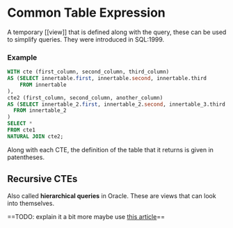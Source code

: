 # Common Table Expression
A temporary [[view]] that is defined along with the query, these can be used to simplify queries. They were introduced in SQL:1999.

### Example
```sql
WITH cte (first_column, second_column, third_column)
AS (SELECT innertable.first, innertable.second, innertable.third
    FROM innertable
),
cte2 (first_column, second_column, another_column)
AS (SELECT innertable_2.first, innertable_2.second, innertable_3.third
  FROM innertable_2
)
SELECT *
FROM cte1
NATURAL JOIN cte2;
```

Along with each CTE, the definition of the table that it returns is given in patentheses.

## Recursive CTEs
Also called **hierarchical queries** in Oracle. These are views that can look into themselves.

==TODO: explain it a bit more maybe use [this article](https://www.essentialsql.com/recursive-cte/)==
